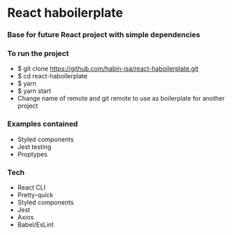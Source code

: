 # React haboilerplate

### Base for future React project with simple dependencies

### To run the project

- \$ git clone https://github.com/habin-isa/react-haboilerplate.git
- \$ cd react-haboilerplate
- \$ yarn
- \$ yarn start
- Change name of remote and git remote to use as boilerplate for another project

### Examples contained

- Styled components
- Jest testing
- Proptypes

### Tech

- React CLI
- Pretty-quick
- Styled components
- Jest
- Axios
- Babel/EsLint
